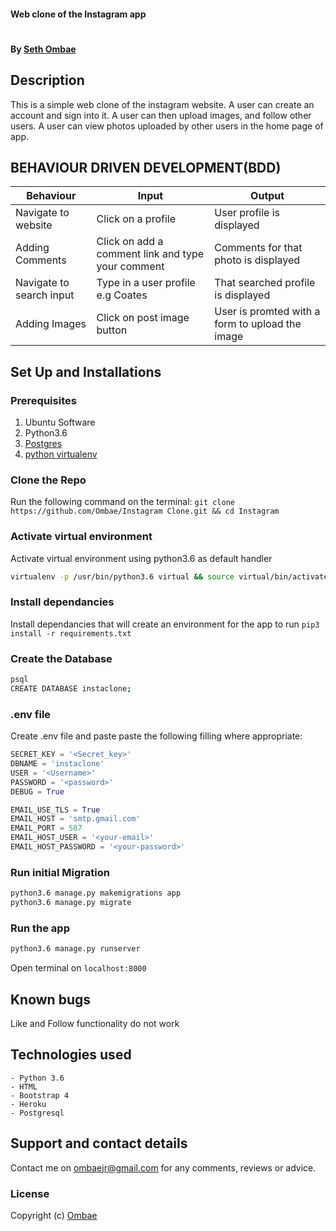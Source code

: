 #### Web clone of the Instagram app
#
#### By **[Seth Ombae](https://github.com/Ombae)**

## Description
This is a simple web clone of the instagram website. A user can create an account and sign into it.
A user can then upload images, and follow other users.
A user can view photos uploaded by other users in the home page of app.

## BEHAVIOUR DRIVEN DEVELOPMENT(BDD)

| Behaviour | Input                     | Output                    |
| --------- | ------------------------- | ------------------------- |
|Navigate to website| Click on a profile | User profile is displayed |
|Adding Comments| Click on add a comment link and type your comment|Comments for that photo is displayed|
|Navigate to search input| Type in a user profile e.g Coates|That searched profile is displayed|
|Adding Images| Click on post image button | User is promted with a form to upload the image |

## Set Up and Installations

### Prerequisites
1. Ubuntu Software
2. Python3.6
3. [Postgres](https://www.postgresql.org/download/)
4. [python virtualenv](https://gist.github.com/Geoyi/d9fab4f609e9f75941946be45000632b)

### Clone the Repo
Run the following command on the terminal:
`git clone https://github.com/Ombae/Instagram Clone.git && cd Instagram`

### Activate virtual environment
Activate virtual environment using python3.6 as default handler
```bash
virtualenv -p /usr/bin/python3.6 virtual && source virtual/bin/activate
```

### Install dependancies
Install dependancies that will create an environment for the app to run
`pip3 install -r requirements.txt`

### Create the Database
```bash
psql
CREATE DATABASE instaclone;
```
### .env file
Create .env file and paste paste the following filling where appropriate:
```python
SECRET_KEY = '<Secret_key>'
DBNAME = 'instaclone'
USER = '<Username>'
PASSWORD = '<password>'
DEBUG = True

EMAIL_USE_TLS = True
EMAIL_HOST = 'smtp.gmail.com'
EMAIL_PORT = 587
EMAIL_HOST_USER = '<your-email>'
EMAIL_HOST_PASSWORD = '<your-password>'
```
### Run initial Migration
```bash
python3.6 manage.py makemigrations app
python3.6 manage.py migrate
```

### Run the app
```bash
python3.6 manage.py runserver
```
Open terminal on `localhost:8000`

## Known bugs
Like and Follow functionality do not work

## Technologies used
    - Python 3.6
    - HTML
    - Bootstrap 4
    - Heroku
    - Postgresql

## Support and contact details
Contact me on ombaejr@gmail.com for any comments, reviews or advice.

### License
Copyright (c) [Ombae](https://github.com/Ombae/neigbor/blob/master/LICENSE)
